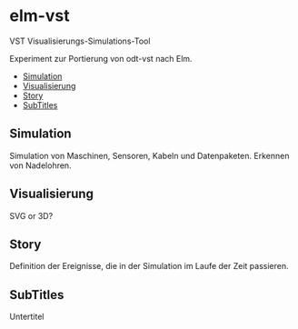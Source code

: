 # elm-vst
VST Visualisierungs-Simulations-Tool

Experiment zur Portierung von odt-vst nach Elm. 

- [Simulation](#simulation)
- [Visualisierung](#visualisierung)
- [Story](#story)
- [SubTitles](#subtitles)

## Simulation
Simulation von Maschinen, Sensoren, Kabeln und Datenpaketen.
Erkennen von Nadelohren.

## Visualisierung
SVG or 3D?

## Story
Definition der Ereignisse, die in der Simulation im Laufe der Zeit passieren.

## SubTitles
Untertitel
